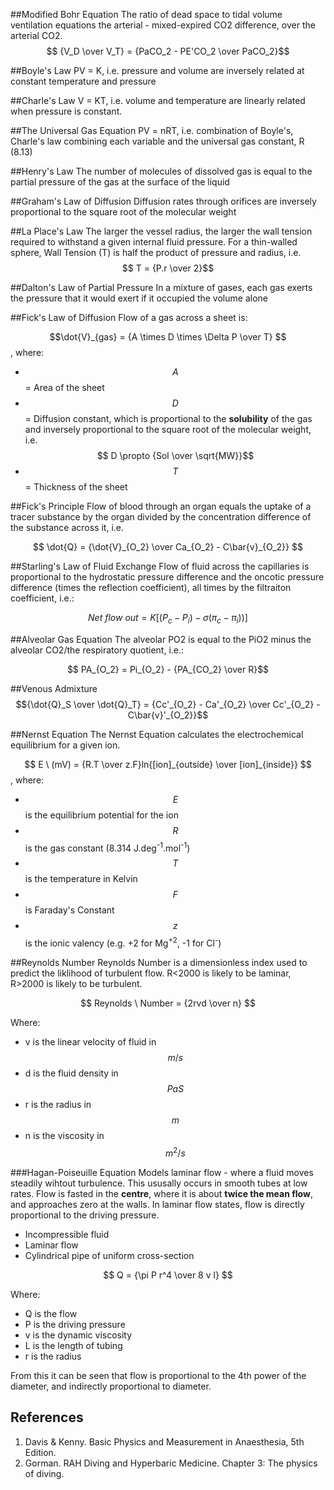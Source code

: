 ##Modified Bohr Equation
The ratio of dead space to tidal volume ventilation equations the arterial - mixed-expired CO2 difference, over the arterial CO2.
$$ {V_D \over V_T} = {PaCO_2 - PE'CO_2 \over PaCO_2}$$

##Boyle's Law
PV = K, i.e. pressure and volume are inversely related at constant temperature and pressure

##Charle's Law
V = KT, i.e. volume and temperature are linearly related when pressure is constant.

##The Universal Gas Equation
PV = nRT, i.e. combination of Boyle's, Charle's law combining each variable and the universal gas constant, R (8.13)

##Henry's Law
The number of molecules of dissolved gas is equal to the partial pressure of the gas at the surface of the liquid

##Graham's Law of Diffusion
Diffusion rates through orifices are inversely proportional to the square root of the molecular weight

##La Place's Law
The larger the vessel radius, the larger the wall tension required to withstand a given internal fluid pressure. For a thin-walled sphere, Wall Tension (T) is half the product of pressure and radius, i.e. $$ T = {P.r \over 2}$$

##Dalton's Law of Partial Pressure
In a mixture of gases, each gas exerts the pressure that it would exert if it occupied the volume alone

##Fick's Law of Diffusion
Flow of a gas across a sheet is:

$$\dot{V}_{gas} = {A \times D \times \Delta P \over T} $$ , where:
* $$A$$ = Area of the sheet
* $$D$$ = Diffusion constant, which is proportional to the **solubility** of the gas and inversely proportional to the square root of the molecular weight, i.e. $$ D \propto {Sol \over \sqrt{MW}}$$
* $$T$$ = Thickness of the sheet

##Fick's Principle
Flow of blood through an organ equals the uptake of a tracer substance by the organ divided by the concentration difference of the substance across it, i.e.

$$ \dot{Q} = {\dot{V}_{O_2} \over Ca_{O_2} - C\bar{v}_{O_2}} $$

##Starling's Law of Fluid Exchange
Flow of fluid across the capillaries is proportional to the hydrostatic pressure difference and the oncotic pressure difference (times the reflection coefficient), all times by the filtraiton coefficient, i.e.:

$$ Net \ flow \ out = K[(P_c - P_i) - \sigma (\pi_c - \pi_i))] $$

##Alveolar Gas Equation
The alveolar PO2 is equal to the PiO2 minus the alveolar CO2/the respiratory quotient, i.e.:

$$ PA_{O_2} = Pi_{O_2} - {PA_{CO_2} \over R}$$

##Venous Admixture
$${\dot{Q}_S \over \dot{Q}_T} = {Cc'_{O_2} - Ca'_{O_2} \over Cc'_{O_2} - C\bar{v}'_{O_2}}$$

##Nernst Equation
The Nernst Equation calculates the electrochemical equilibrium for a given ion.

$$ E \ (mV) = {R.T \over z.F}ln{[ion]_{outside} \over [ion]_{inside}} $$, where:
* $$E$$ is the equilibrium potential for the ion
* $$R$$ is the gas constant (8.314 J.deg<sup>-1</sup>.mol<sup>-1</sup>)
* $$T$$ is the temperature in Kelvin
* $$F$$ is Faraday's Constant
* $$z$$ is the ionic valency (e.g. +2 for Mg<sup>+2</sup>, -1 for Cl<sup>-</sup>)

##Reynolds Number
Reynolds Number is a dimensionless index used to predict the liklihood of turbulent flow. R<2000 is likely to be laminar, R>2000 is likely to be turbulent.

$$ Reynolds \ Number = {2rvd \over n} $$

Where:

* v is the linear velocity of fluid in $$m/s$$
* d is the fluid density in $$Pa S$$
* r is the radius in $$m$$
* n is the viscosity in $$m^2 / s$$

###Hagan-Poiseuille Equation
Models laminar flow - where a fluid moves steadily wihtout turbulence. This ususally occurs in smooth tubes at low rates. Flow is fasted in the **centre**, where it is about **twice the mean flow**, and approaches zero at the walls. In laminar flow states, flow is directly proportional to the driving pressure.

* Incompressible fluid
* Laminar flow
* Cylindrical pipe of uniform cross-section

$$ Q = {\pi P r^4 \over 8 v l} $$

Where:

* Q is the flow
* P is the driving pressure
* v is the dynamic viscosity
* L is the length of tubing
* r is the radius

From this it can be seen that flow is proportional to the 4th power of the diameter, and indirectly proportional to diameter.

## References
1. Davis & Kenny. Basic Physics and Measurement in Anaesthesia, 5th Edition.
2. Gorman. RAH Diving and Hyperbaric Medicine. Chapter 3: The physics of diving.